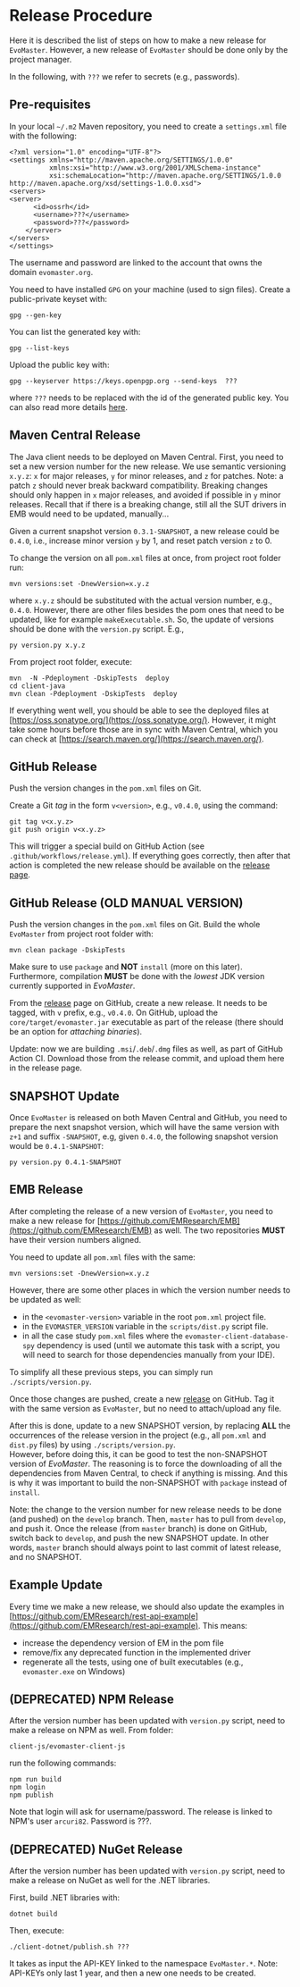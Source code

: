# Release Procedure

Here it is described the list of steps on how to make a new release for `EvoMaster`.
However, a new release of `EvoMaster` should be done only by the project manager.

In the following, with `???` we refer to secrets (e.g., passwords).

## Pre-requisites

In your local `~/.m2` Maven repository, you need to create a `settings.xml` file with the following:
```
<?xml version="1.0" encoding="UTF-8"?>
<settings xmlns="http://maven.apache.org/SETTINGS/1.0.0" 
          xmlns:xsi="http://www.w3.org/2001/XMLSchema-instance" 
          xsi:schemaLocation="http://maven.apache.org/SETTINGS/1.0.0 http://maven.apache.org/xsd/settings-1.0.0.xsd">
<servers>
<server>
      <id>ossrh</id>
      <username>???</username>
      <password>???</password>
    </server>
</servers>
</settings>
```

The username and password are linked to the account that owns the domain `evomaster.org`.

You need to have installed `GPG` on your machine (used to sign files).
Create a public-private keyset with:
```
gpg --gen-key
```

You can list the generated key with:
```
gpg --list-keys
```

Upload the public key with:
```
gpg --keyserver https://keys.openpgp.org --send-keys  ???
```
where `???` needs to be replaced with the id of the generated public key.
You can also read more details [here](https://central.sonatype.org/pages/working-with-pgp-signatures.html).

## Maven Central Release

The Java client needs to be deployed on Maven Central. 
First, you need to set a new version number for the new release.
We use semantic versioning `x.y.z`: `x` for major releases, `y` for minor releases, and 
`z` for patches.
Note: a patch `z` should never break backward compatibility. Breaking changes should only 
happen in  `x` major releases, and avoided if possible in `y` minor releases.
Recall that if there is a breaking change, still all the SUT drivers in EMB would need to be
updated, manually...  

Given a current snapshot version `0.3.1-SNAPSHOT`, a new release could be `0.4.0`, i.e.,
increase minor version `y` by 1, and reset patch version `z` to 0.

To change the version on all `pom.xml` files at once, from project root folder run:
```
mvn versions:set -DnewVersion=x.y.z
```

where `x.y.z` should be substituted with the actual version number, e.g., `0.4.0`.
However, there are other files besides the pom ones that need to be updated, like for example `makeExecutable.sh`.
So, the update of versions should be done with the `version.py` script. E.g.,
```
py version.py x.y.z
```


From project root  folder, execute:
```
mvn  -N -Pdeployment -DskipTests  deploy
cd client-java
mvn clean -Pdeployment -DskipTests  deploy
```

If everything went well, you should be able to see the deployed files at
[https://oss.sonatype.org/](https://oss.sonatype.org/). 
However, it might take some hours before those are in sync with Maven Central,
which you can check at [https://search.maven.org/](https://search.maven.org/).


## GitHub Release

Push the version changes in the `pom.xml` files on Git.

Create a Git _tag_ in the form `v<version>`, e.g., `v0.4.0`, using the command:

```
git tag v<x.y.z>
git push origin v<x.y.z>   
```
This will trigger a special build on GitHub Action (see `.github/workflows/release.yml`).
If everything goes correctly, then after that action is completed the new release should be available on the [release page](https://github.com/EMResearch/EvoMaster/releases).

## GitHub Release (OLD MANUAL VERSION) 

Push the version changes in the `pom.xml` files on Git.
Build the whole `EvoMaster` from project root folder with:
```
mvn clean package -DskipTests
``` 

Make sure to use `package` and __NOT__ `install` (more on this later).
Furthermore, compilation __MUST__ be done with the _lowest_ JDK version currently
supported in _EvoMaster_.

From the [release](https://github.com/EMResearch/EvoMaster/releases) page
on GitHub, create a new release.
It needs to be tagged, with `v` prefix, e.g., `v0.4.0`.
On GitHub, upload the `core/target/evomaster.jar` executable as part of the release 
(there should be an option for _attaching binaries_).

Update: now we are building `.msi`/`.deb`/`.dmg` files as well, as part of GitHub Action CI. Download those from the release commit, and upload them here in the release page. 

## SNAPSHOT Update

Once `EvoMaster` is released on both Maven Central and GitHub, you need to prepare
the next snapshot version, which will have the same version with `z+1` and suffix
`-SNAPSHOT`, e.g, given `0.4.0`, the following snapshot version would 
be `0.4.1-SNAPSHOT`:
```
py version.py 0.4.1-SNAPSHOT
```



## EMB Release

After completing the release of a new version of `EvoMaster`, you need to make a new
release for [https://github.com/EMResearch/EMB](https://github.com/EMResearch/EMB) as well.
The two repositories __MUST__ have their version numbers aligned.

You need to update all `pom.xml` files with the same:
```
mvn versions:set -DnewVersion=x.y.z
```  

However, there are some other places in which the version number needs to be updated as well:

* in the `<evomaster-version>` variable in the root `pom.xml` project file.
* in the `EVOMASTER_VERSION` variable in the `scripts/dist.py` script file.
* in all the case study `pom.xml` files where the `evomaster-client-database-spy`
dependency is used (until we automate this task with a script, you will need to search
for those dependencies manually from your IDE).

To simplify all these previous steps, you can simply run `./scripts/version.py`.

Once those changes are pushed, create a new [release](https://github.com/EMResearch/EMB/releases) 
on GitHub.
Tag it with the same version as `EvoMaster`, but no need to attach/upload any file.

After this is done, update to a new SNAPSHOT version, by replacing __ALL__ the 
occurrences of the release version in the project (e.g., all `pom.xml` and 
`dist.py` files) by using `./scripts/version.py`.  
However, before doing this, it can be good to test the non-SNAPSHOT version of _EvoMaster_.
The reasoning is to force the downloading of all the dependencies from Maven Central,
to check if anything is missing.
And this is why it was important to build the non-SNAPSHOT with `package` instead of `install`. 

Note: the change to the version number for new release needs to be done (and pushed) on the `develop` branch. Then, `master` has to pull from `develop`, and push it.
Once the release (from `master` branch) is done on GitHub, switch back to `develop`, and push the new SNAPSHOT update.
In other words, `master` branch should always point to last commit of latest release, and no SNAPSHOT. 

## Example Update

Every time we make a new release, we should also update the examples in [https://github.com/EMResearch/rest-api-example](https://github.com/EMResearch/rest-api-example).
This means:
* increase the dependency version of EM in the pom file
* remove/fix any deprecated function in the implemented driver
* regenerate all the tests, using one of built executables (e.g., `evomaster.exe` on Windows)



## (DEPRECATED) NPM Release

After the version number has been updated with `version.py` script, need to make a release on NPM as well.
From folder:

`client-js/evomaster-client-js`

run the following commands:
```
npm run build
npm login
npm publish
```

Note that login will ask for username/password.
The release is linked to NPM's user `arcuri82`.
Password is ???.

## (DEPRECATED) NuGet Release

After the version number has been updated with `version.py` script, need to make a release on NuGet as well for the .NET libraries.

First, build .NET libraries with:

`dotnet build`

Then, execute:

`./client-dotnet/publish.sh ???`

It takes as input the API-KEY linked to the namespace `EvoMaster.*`.
Note: API-KEYs only last 1 year, and then a new one needs to be created.

